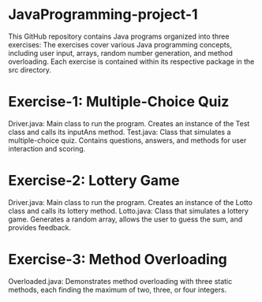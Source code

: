 # JavaProgramming-project-1

This GitHub repository contains Java programs organized into three exercises:
The exercises cover various Java programming concepts, including user input, arrays, random number generation, and method overloading. Each exercise is contained within its respective package in the src directory.
# Exercise-1: Multiple-Choice Quiz

Driver.java: Main class to run the program. Creates an instance of the Test class and calls its inputAns method.
Test.java: Class that simulates a multiple-choice quiz. Contains questions, answers, and methods for user interaction and scoring.

# Exercise-2: Lottery Game

Driver.java: Main class to run the program. Creates an instance of the Lotto class and calls its lottery method.
Lotto.java: Class that simulates a lottery game. Generates a random array, allows the user to guess the sum, and provides feedback.

# Exercise-3: Method Overloading

Overloaded.java: Demonstrates method overloading with three static methods, each finding the maximum of two, three, or four integers.

